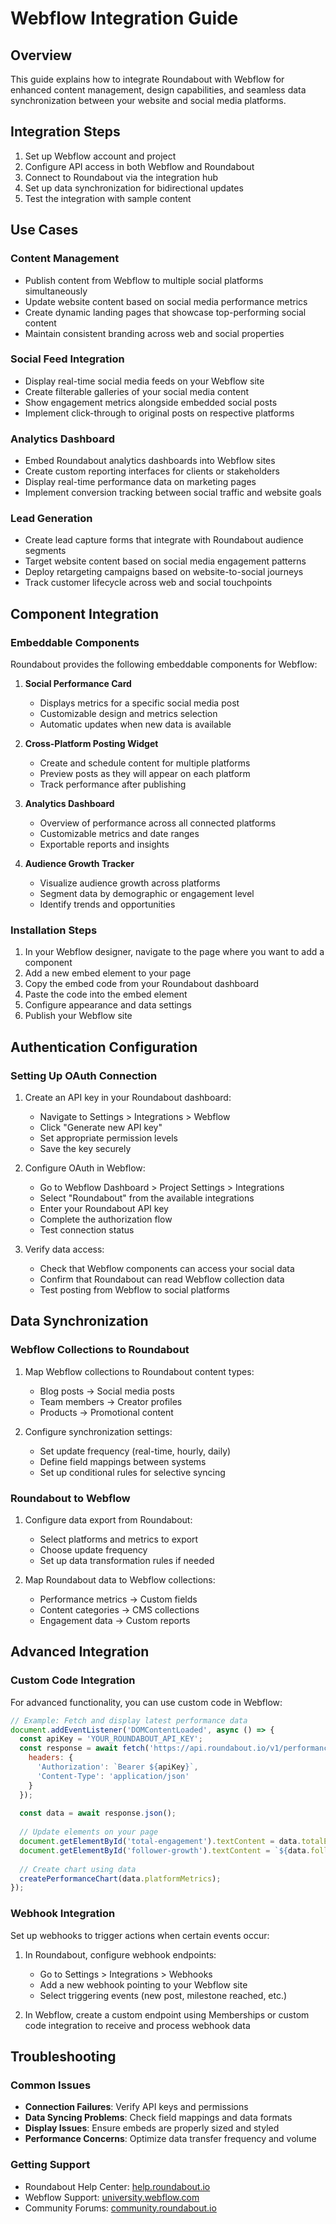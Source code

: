 
# Webflow Integration Guide

## Overview
This guide explains how to integrate Roundabout with Webflow for enhanced content management, design capabilities, and seamless data synchronization between your website and social media platforms.

## Integration Steps
1. Set up Webflow account and project
2. Configure API access in both Webflow and Roundabout
3. Connect to Roundabout via the integration hub
4. Set up data synchronization for bidirectional updates
5. Test the integration with sample content

## Use Cases

### Content Management
- Publish content from Webflow to multiple social platforms simultaneously
- Update website content based on social media performance metrics
- Create dynamic landing pages that showcase top-performing social content
- Maintain consistent branding across web and social properties

### Social Feed Integration
- Display real-time social media feeds on your Webflow site
- Create filterable galleries of your social media content
- Show engagement metrics alongside embedded social posts
- Implement click-through to original posts on respective platforms

### Analytics Dashboard
- Embed Roundabout analytics dashboards into Webflow sites
- Create custom reporting interfaces for clients or stakeholders
- Display real-time performance data on marketing pages
- Implement conversion tracking between social traffic and website goals

### Lead Generation
- Create lead capture forms that integrate with Roundabout audience segments
- Target website content based on social media engagement patterns
- Deploy retargeting campaigns based on website-to-social journeys
- Track customer lifecycle across web and social touchpoints

## Component Integration

### Embeddable Components
Roundabout provides the following embeddable components for Webflow:

1. **Social Performance Card**
   - Displays metrics for a specific social media post
   - Customizable design and metrics selection
   - Automatic updates when new data is available

2. **Cross-Platform Posting Widget**
   - Create and schedule content for multiple platforms
   - Preview posts as they will appear on each platform
   - Track performance after publishing

3. **Analytics Dashboard**
   - Overview of performance across all connected platforms
   - Customizable metrics and date ranges
   - Exportable reports and insights

4. **Audience Growth Tracker**
   - Visualize audience growth across platforms
   - Segment data by demographic or engagement level
   - Identify trends and opportunities

### Installation Steps

1. In your Webflow designer, navigate to the page where you want to add a component
2. Add a new embed element to your page
3. Copy the embed code from your Roundabout dashboard
4. Paste the code into the embed element
5. Configure appearance and data settings
6. Publish your Webflow site

## Authentication Configuration

### Setting Up OAuth Connection

1. Create an API key in your Roundabout dashboard:
   - Navigate to Settings > Integrations > Webflow
   - Click "Generate new API key"
   - Set appropriate permission levels
   - Save the key securely

2. Configure OAuth in Webflow:
   - Go to Webflow Dashboard > Project Settings > Integrations
   - Select "Roundabout" from the available integrations
   - Enter your Roundabout API key
   - Complete the authorization flow
   - Test connection status

3. Verify data access:
   - Check that Webflow components can access your social data
   - Confirm that Roundabout can read Webflow collection data
   - Test posting from Webflow to social platforms

## Data Synchronization

### Webflow Collections to Roundabout
1. Map Webflow collections to Roundabout content types:
   - Blog posts → Social media posts
   - Team members → Creator profiles
   - Products → Promotional content
   
2. Configure synchronization settings:
   - Set update frequency (real-time, hourly, daily)
   - Define field mappings between systems
   - Set up conditional rules for selective syncing

### Roundabout to Webflow
1. Configure data export from Roundabout:
   - Select platforms and metrics to export
   - Choose update frequency
   - Set up data transformation rules if needed

2. Map Roundabout data to Webflow collections:
   - Performance metrics → Custom fields
   - Content categories → CMS collections
   - Engagement data → Custom reports

## Advanced Integration

### Custom Code Integration
For advanced functionality, you can use custom code in Webflow:

```javascript
// Example: Fetch and display latest performance data
document.addEventListener('DOMContentLoaded', async () => {
  const apiKey = 'YOUR_ROUNDABOUT_API_KEY';
  const response = await fetch('https://api.roundabout.io/v1/performance/summary', {
    headers: {
      'Authorization': `Bearer ${apiKey}`,
      'Content-Type': 'application/json'
    }
  });
  
  const data = await response.json();
  
  // Update elements on your page
  document.getElementById('total-engagement').textContent = data.totalEngagement;
  document.getElementById('follower-growth').textContent = `${data.followerGrowth}%`;
  
  // Create chart using data
  createPerformanceChart(data.platformMetrics);
});
```

### Webhook Integration
Set up webhooks to trigger actions when certain events occur:

1. In Roundabout, configure webhook endpoints:
   - Go to Settings > Integrations > Webhooks
   - Add a new webhook pointing to your Webflow site
   - Select triggering events (new post, milestone reached, etc.)

2. In Webflow, create a custom endpoint using Memberships or custom code integration to receive and process webhook data

## Troubleshooting

### Common Issues
- **Connection Failures**: Verify API keys and permissions
- **Data Syncing Problems**: Check field mappings and data formats
- **Display Issues**: Ensure embeds are properly sized and styled
- **Performance Concerns**: Optimize data transfer frequency and volume

### Getting Support
- Roundabout Help Center: [help.roundabout.io](https://help.roundabout.io)
- Webflow Support: [university.webflow.com](https://university.webflow.com)
- Community Forums: [community.roundabout.io](https://community.roundabout.io)

